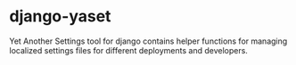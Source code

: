 # django-yaset
Yet Another Settings tool for django contains helper functions for managing localized settings files for different deployments and developers.
